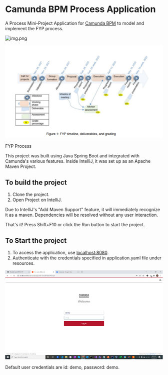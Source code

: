 # Camunda BPM Process Application
A Process Mini-Project Application for [Camunda BPM](http://docs.camunda.org) to model and implement the FYP process.

![img.png](pics/img.png)

![img.png](img.png)

FYP Process 


This project was built using Java Spring Boot and integrated with Camunda's various features.
Inside IntelliJ, it was set up as an Apache Maven Project.


## To build the project

1. Clone the project.
2. Open Project on IntelliJ.

Due to IntelliJ's "Add Maven Support" feature, it will immediately recognize it as a maven.
Dependencies will be resolved without any user interaction.

That's it! Press Shift+F10 or click the Run button to start the project.

## To Start the project

1. To access the application, use [localhost:8080](http://localhost:8080/).
2. Authenticate with the credentials specified in application.yaml file under resources.

![img_1.png](img_1.png)

Default user credentials are id: demo, password: demo.